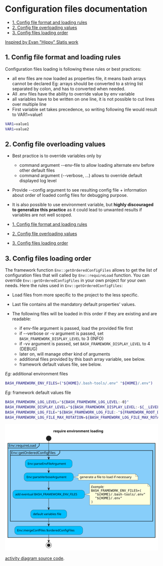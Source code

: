# Configuration files documentation

- [1. Config file format and loading rules](#1-config-file-format-and-loading-rules)
- [2. Config file overloading values](#2-config-file-overloading-values)
- [3. Config files loading order](#3-config-files-loading-order)

[Inspired by Evan "Hippy" Slatis work](https://opensource.com/article/21/5/processing-configuration-files-shell)

## 1. Config file format and loading rules

Configuration files loading is following these rules or best practices:

- all env files are now loaded as properties file, it means bash arrays cannot
  be declared Eg: arrays should be converted to a string list separated by
  colon, and has to converted when needed.
- All .env files have the ability to override value by env variable
- all variables have to be written on one line, it is not possible to cut lines
  over multiple line
- First variable set takes precedence, so writing following file would result to
  VAR1=value1

```bash
VAR1=value1
VAR1=value2
```

## 2. Config file overloading values

- Best practice is to override variables only by
  - command argument --env-file to allow loading alternate env before other
    default files
  - command argument (--verbose, ...) allows to override default displayed log
    level
- Provide --config argument to see resulting config file + information about
  order of loaded config files for debugging purpose.
- It is also possible to use environment variable, but **highly discouraged to
  generalize this practice** as it could lead to unwanted results if variables
  are not well scoped.

- [1. Config file format and loading rules](#1-config-file-format-and-loading-rules)
- [2. Config file overloading values](#2-config-file-overloading-values)
- [3. Config files loading order](#3-config-files-loading-order)

## 3. Config files loading order

<!-- markdownlint-capture -->
<!-- markdownlint-disable MD033 -->

<a name="config_file_order" id="config_file_order"></a>

<!-- markdownlint-restore -->

The framework function `Env::getOrderedConfigFiles` allows to get the list of
configuration files that will called by `Env::requireLoad` function. You can
override `Env::getOrderedConfigFiles` in your own project for your own needs.
Here the rules used in `Env::getOrderedConfigFiles`:

- Load files from more specific to the project to the less specific.
- Last file contains all the mandatory default properties' values.
- The following files will be loaded in this order if they are existing and are
  readable:

  - if env-file argument is passed, load the provided file first
  - if --verbose or -v argument is passed, set `BASH_FRAMEWORK_DISPLAY_LEVEL` to
    3 (INFO)
  - if -vv argument is passed, set `BASH_FRAMEWORK_DISPLAY_LEVEL` to 4 (DEBUG)
  - later on, will manage other kind of arguments
  - additional files provided by this bash array variable, see below.
  - framework default values file, see below.

_Eg:_ additional environment files

```bash
BASH_FRAMEWORK_ENV_FILES=("${HOME}/.bash-tools/.env" "${HOME}/.env")
```

_Eg:_ framework default values file

```bash
BASH_FRAMEWORK_LOG_LEVEL="${BASH_FRAMEWORK_LOG_LEVEL:-0}"
BASH_FRAMEWORK_DISPLAY_LEVEL="${BASH_FRAMEWORK_DISPLAY_LEVEL:-${__LEVEL_WARNING}}"
BASH_FRAMEWORK_LOG_FILE="${BASH_FRAMEWORK_LOG_FILE:-"${FRAMEWORK_ROOT_DIR}/logs/${SCRIPT_NAME}.log"}"
BASH_FRAMEWORK_LOG_FILE_MAX_ROTATION=${BASH_FRAMEWORK_LOG_FILE_MAX_ROTATION:-5}"
```

![activity diagram to explain how Env::requireLoad is working](../images/envRequireLoad.svg)

[activity diagram source code](https://github.com/fchastanet/bash-tools-framework/blob/master/src/Env/activityDiagram.puml).
